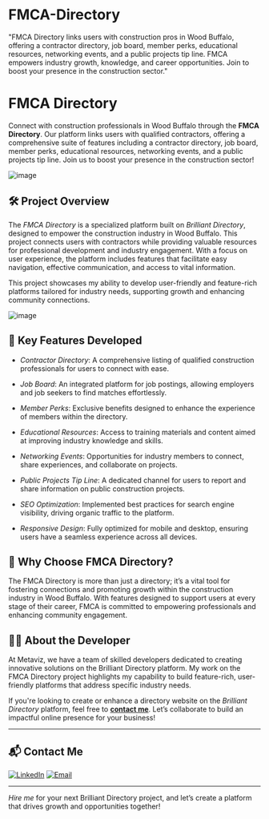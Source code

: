 # FMCA-Directory
"FMCA Directory links users with construction pros in Wood Buffalo, offering a contractor directory, job board, member perks, educational resources, networking events, and a public projects tip line. FMCA empowers industry growth, knowledge, and career opportunities. Join to boost your presence in the construction sector."
# FMCA Directory
Connect with construction professionals in Wood Buffalo through the **FMCA Directory**. Our platform links users with qualified contractors, offering a comprehensive suite of features including a contractor directory, job board, member perks, educational resources, networking events, and a public projects tip line. Join us to boost your presence in the construction sector!

![image](https://github.com/user-attachments/assets/2eb43256-04fc-4ac1-a245-84176f24b162)

## 🛠 Project Overview

The *FMCA Directory* is a specialized platform built on *Brilliant Directory*, designed to empower the construction industry in Wood Buffalo. This project connects users with contractors while providing valuable resources for professional development and industry engagement. With a focus on user experience, the platform includes features that facilitate easy navigation, effective communication, and access to vital information.

This project showcases my ability to develop user-friendly and feature-rich platforms tailored for industry needs, supporting growth and enhancing community connections.

![image](https://github.com/user-attachments/assets/db59627c-0cba-4b42-9ae2-e73b27213aa2)

## 🚀 Key Features Developed

- *Contractor Directory*: A comprehensive listing of qualified construction professionals for users to connect with ease.

- *Job Board*: An integrated platform for job postings, allowing employers and job seekers to find matches effortlessly.

- *Member Perks*: Exclusive benefits designed to enhance the experience of members within the directory.

- *Educational Resources*: Access to training materials and content aimed at improving industry knowledge and skills.

- *Networking Events*: Opportunities for industry members to connect, share experiences, and collaborate on projects.

- *Public Projects Tip Line*: A dedicated channel for users to report and share information on public construction projects.

- *SEO Optimization*: Implemented best practices for search engine visibility, driving organic traffic to the platform.

- *Responsive Design*: Fully optimized for mobile and desktop, ensuring users have a seamless experience across all devices.

## 🌟 Why Choose FMCA Directory?

The FMCA Directory is more than just a directory; it’s a vital tool for fostering connections and promoting growth within the construction industry in Wood Buffalo. With features designed to support users at every stage of their career, FMCA is committed to empowering professionals and enhancing community engagement.

## 👨‍💻 About the Developer

At Metaviz, we have a team of skilled developers dedicated to creating innovative solutions on the Brilliant Directory platform. My work on the FMCA Directory project highlights my capability to build feature-rich, user-friendly platforms that address specific industry needs.

If you're looking to create or enhance a directory website on the *Brilliant Directory* platform, feel free to **[contact me](mailto:sajidjamil.met@gmail.com)**. Let’s collaborate to build an impactful online presence for your business!

---

## 📬 Contact Me

[![LinkedIn](https://img.shields.io/badge/LinkedIn-Connect-blue?style=for-the-badge&logo=linkedin)](https://www.linkedin.com/in/sajid-jameel-721256178/)
[![Email](https://img.shields.io/badge/Email-Contact%20Me-orange?style=for-the-badge&logo=gmail)](mailto:sajidjamil.met@gmail.com)

---

*Hire me* for your next Brilliant Directory project, and let’s create a platform that drives growth and opportunities together!
